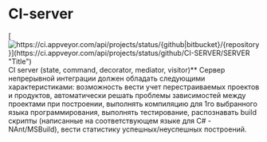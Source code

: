 # CI-server  
[![https://ci.appveyor.com/api/projects/status/{github|bitbucket}/{repository}](https://ci.appveyor.com/api/projects/status/github/CI-SERVER/SERVER "Title")](https://ci.appveyor.com/project/CIserverKMK/server) 
CI server (state, command, decorator, mediator, visitor)** Сервер непрерывной интеграции должен обладать следующими характеристиками: возможность вести учет перестраиваемых проектов и продуктов, автоматически решать проблемы зависимостей между проектами при построении, выполнять компиляцию для 1го выбранного языка программирования, выполнять тестирование, распознавать build скрипты (написанные на соответствующем языке для C# - NAnt/MSBuild), вести статистику успешных/неуспешных построений.
